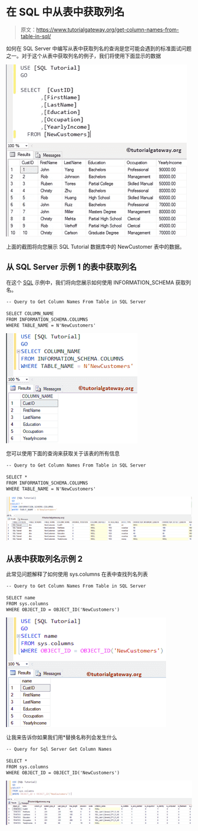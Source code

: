 # 在 SQL 中从表中获取列名

> 原文：<https://www.tutorialgateway.org/get-column-names-from-table-in-sql/>

如何在 SQL Server 中编写从表中获取列名的查询是您可能会遇到的标准面试问题之一。对于这个从表中获取列名的例子，我们将使用下面显示的数据

![Get Column Names From Table in SQL Server 0](img/04511f02d04a44be54214111f92d3e43.png)

上面的截图将向您展示 SQL Tutorial 数据库中的 NewCustomer 表中的数据。

## 从 SQL Server 示例 1 的表中获取列名

在这个 [SQL](https://www.tutorialgateway.org/sql/) 示例中，我们将向您展示如何使用 INFORMATION_SCHEMA 获取列名。

```
-- Query to Get Column Names From Table in SQL Server

SELECT COLUMN_NAME
FROM INFORMATION_SCHEMA.COLUMNS
WHERE TABLE_NAME = N'NewCustomers'
```

![Get Column Names From Table in SQL Server 1](img/e62d834a17484f8e3980e278f23df4cf.png)

您可以使用下面的查询来获取关于该表的所有信息

```
-- Query to Get Column Names From Table in SQL Server

SELECT *
FROM INFORMATION_SCHEMA.COLUMNS
WHERE TABLE_NAME = N'NewCustomers'
```

![Get Column Names From Table in SQL Server 2](img/078e31a8316d0be20ac8e2b823ba85b4.png)

## 从表中获取列名示例 2

此常见问题解释了如何使用 sys.columns 在表中查找列名列表

```
-- Query to Get Column Names From Table in SQL Server

SELECT name
FROM sys.columns 
WHERE OBJECT_ID = OBJECT_ID('NewCustomers')
```

![Get Column Names From Table in SQL Server 3](img/38e63a6719f44bb271c4cc6eee4190b1.png)

让我来告诉你如果我们用*替换名称列会发生什么

```
-- Query for Sql Server Get Column Names

SELECT *
FROM sys.columns 
WHERE OBJECT_ID = OBJECT_ID('NewCustomers')
```

![Get Column Names From Table in SQL Server 4](img/dd0c8e7a60dff51aeaa02ba67bd7edf5.png)